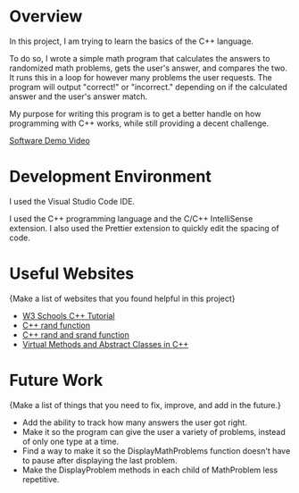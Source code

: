 # Overview

In this project, I am trying to learn the basics of the C++ language.

To do so, I wrote a simple math program that calculates the answers to randomized
math problems, gets the user's answer, and compares the two. It runs this in a loop for however
many problems the user requests. The program will output "correct!" or "incorrect." depending on if the calculated answer and the user's answer match.

My purpose for writing this program is to get a better handle on how programming with C++ works,
while still providing a decent challenge.

[Software Demo Video](https://www.youtube.com/watch?v=thRMieEWaEs)

# Development Environment

I used the Visual Studio Code IDE.

I used the C++ programming language and the C/C++ IntelliSense extension.
I also used the Prettier extension to quickly edit the spacing of code.

# Useful Websites

{Make a list of websites that you found helpful in this project}

- [W3 Schools C++ Tutorial](https://www.w3schools.com/cpp/default.asp)
- [C++ rand function](https://cplusplus.com/reference/cstdlib/rand/)
- [C++ rand and srand function](https://www.geeksforgeeks.org/rand-and-srand-in-ccpp/)
- [Virtual Methods and Abstract Classes in C++](https://www.geeksforgeeks.org/pure-virtual-functions-and-abstract-classes/)

# Future Work

{Make a list of things that you need to fix, improve, and add in the future.}

- Add the ability to track how many answers the user got right.
- Make it so the program can give the user a variety of problems, instead of only one type at a time.
- Find a way to make it so the DisplayMathProblems function doesn't have to pause after displaying the last problem.
- Make the DisplayProblem methods in each child of MathProblem less repetitive.